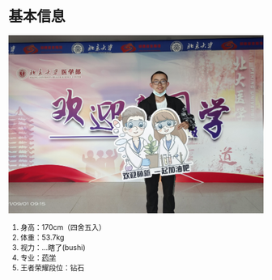 <!DOCTYPE html>
<html lang="zh-cn">
  <head>
    <meta charset="utf-8"/>
    <title>陈小明的基本信息</title>
  </head>
    <body>
       <h1>基本信息</h1>
       <img src="基本信息.jpg">
   <ol>
      <li>身高：170cm（四舍五入）</li>
      <li>体重：53.7kg</li>
      <li>视力：...瞎了(bushi)</li>
     <li>专业：<a href="https://baike.baidu.com/item/%E8%8D%AF%E5%AD%A6/4609">药学</a></li>
      <li>王者荣耀段位：钻石</li>
   </ol>
     </body>
</html>
